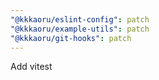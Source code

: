```yaml
---
"@kkkaoru/eslint-config": patch
"@kkkaoru/example-utils": patch
"@kkkaoru/git-hooks": patch
---
```


Add vitest

